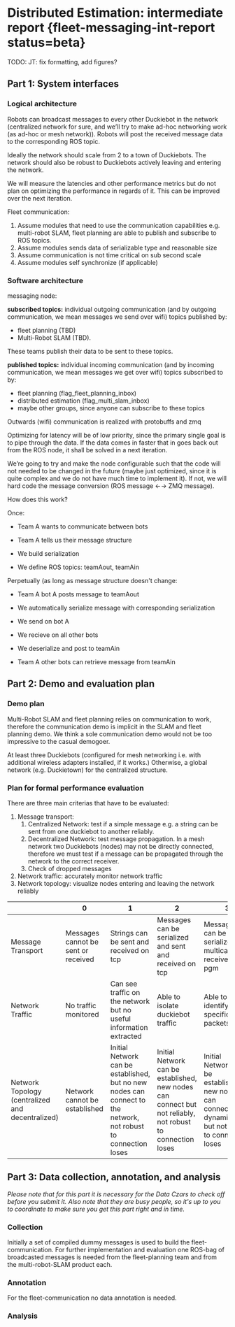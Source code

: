 #  Distributed Estimation: intermediate report {fleet-messaging-int-report status=beta}

TODO: JT: fix formatting, add figures?

## Part 1: System interfaces

### Logical architecture

Robots can broadcast messages to every other Duckiebot in the network (centralized network for sure, and we’ll try to make ad-hoc networking work (as ad-hoc or mesh network)). Robots will post the received message data to the corresponding ROS topic.

Ideally the network should scale from 2 to a town of Duckiebots. The network should also be robust to Duckiebots actively leaving and entering the network.

We will measure the latencies and other performance metrics but do not plan on optimizing the performance in regards of it. This can be improved over the next iteration.

Fleet communication:
1. Assume modules that need to use the communication capabilities e.g. multi-robot SLAM, fleet planning are able to publish and subscribe to ROS topics.
2. Assume modules sends data of serializable type and reasonable size
3. Assume communication is not time critical on sub second scale
4. Assume modules self synchronize  (if applicable)

<!--
The above must have a check-off by the software architect:

System architect check-off: I, XXX, (agree / do not agree) that the above is compatible with system-level constraints.
-->

### Software architecture

messaging node:

**subscribed topics:** individual outgoing communication (and by outgoing communication, we mean messages we send over wifi) topics published by:
- fleet planning (TBD)
- Multi-Robot SLAM (TBD).

These teams publish their data to be sent to these topics.

**published topics:** individual incoming communication (and by incoming communication, we mean messages we get over wifi) topics subscribed to by:
- fleet planning (flag_fleet_planning_inbox)
- distributed estimation (flag_multi_slam_inbox)
- maybe other groups, since anyone can subscribe to these topics

Outwards (wifi) communication is realized with protobuffs and zmq

Optimizing for latency will be of low priority, since the primary single goal is to pipe through the data. If the data comes in faster that in goes back out from the ROS node, it shall be solved in a next iteration.

We’re going to try and make the node configurable such that the code will not needed to be changed in the future (maybe just optimized, since it is quite complex and we do not have much time to implement it). If not, we will hard code the message conversion (ROS message ←→ ZMQ message).

How does this work?

Once:

- Team A wants to communicate between bots

- Team A tells us their message structure

- We build serialization

- We define ROS topics: teamAout, teamAin

Perpetually (as long as message structure doesn't change:

- Team A bot A posts message to teamAout

- We automatically serialize message with corresponding serialization

- We send on bot A

- We recieve on all other bots

- We deserialize and post to teamAin

- Team A other bots can retrieve message from teamAin


<!--
The above must have a check-off by the software architect:

Software architect check-off: I, XXX, (agree / do not agree) that the above is compatible with system-level constraints.
-->

## Part 2: Demo and evaluation plan

### Demo plan

Multi-Robot SLAM and fleet planning relies on communication to work, therefore the communication demo is implicit in the SLAM and fleet planning demo.
We think a sole communication demo would not be too impressive to the casual demogoer.

At least three Duckiebots (configured for mesh networking i.e. with additional wireless adapters installed, if it works.) Otherwise, a global network (e.g. Duckietown) for the centralized structure.


### Plan for formal performance evaluation

There are three main criterias that have to be evaluated:
1. Message transport:
    1. Centralized Network: test if a simple message e.g. a string can be sent from one duckiebot to another reliably.
    2. Decentralized Network: test message propagation. In a mesh network two Duckiebots (nodes) may not be directly connected, therefore we must test if a message can be propagated through the network to the correct receiver.
    3. Check of dropped messages
2. Network traffic: accurately monitor network traffic
3. Network topology: visualize nodes entering and leaving the network reliably


| |0|1|2|3|4|
|---|---|---|---|---|---|
|Message Transport  | Messages cannot be sent or received | Strings can be sent and received on tcp | Messages can be serialized and sent and received on tcp | Messages can be serialized and multicast and received on pgm |Messages can be serialized and multicast and received on pgm on a mesh network|
|Network Traffic|No traffic monitored|Can see traffic on the network but no useful information extracted|Able to isolate duckiebot traffic|Able to identify specific packets|Able to visualize routing of specific packages|
|Network Topology (centralized and decentralized)|Network cannot be established|Initial Network can be established, but no new nodes can connect to the network, not robust to connection loses|Initial Network can be established, new nodes can connect but not reliably, not robust to connection loses|Initial Network can be established, new nodes can connect/leave dynamically, but not robust to connection loses|Initial Network can be established, new nodes can connect/leave dynamically, and robust to connection loses|


<!--
Check-off by Duckietown Vice-President of Safety:

Duckietown Vice-President of Safety: I, (believe / do not believe) that the performance evaluation above is
-->
## Part 3: Data collection, annotation, and analysis

_Please note that for this part it is necessary for the Data Czars to check off before you submit it. Also note that they are busy people, so it's up to you to coordinate to make sure you get this part right and in time._

### Collection

Initially a set of compiled dummy messages is used to build the fleet-communication.
For further implementation and evaluation one ROS-bag of broadcasted messages is needed from the fleet-planning team and from the multi-robot-SLAM product each.

### Annotation

For the fleet-communication no data annotation is needed.

### Analysis

<!--
Check-off by Data Zars:

Data czars check-off: We, XXX and YYY, (believe / do not believe) that the plan above is well structured, and that we can provide the level of support requested.
-->

